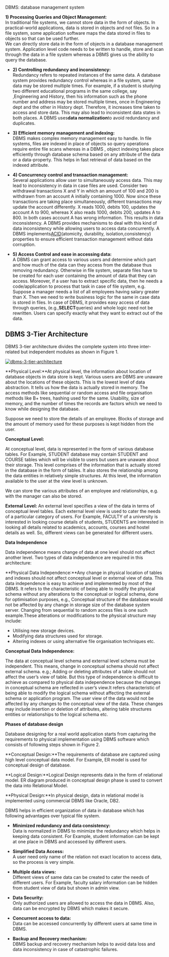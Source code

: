 DBMS: database management system

**1\) Processing Queries and Object Management**:  
In traditional file systems, we cannot store data in the form of objects. In practical-world applications, data is stored in objects and not files. So in a file system, some application software maps the data stored in files to objects so that can be used further.  
We can directly store data in the form of objects in a database management system. Application level code needs to be written to handle, store and scan through the data in a file system whereas a DBMS gives us the ability to query the database.

* **2\) Controlling redundancy and inconsistency:**  
  Redundancy refers to repeated instances of the same data. A database system provides redundancy control whereas in a file system, same data may be stored multiple times. For example, if a student is studying two different educational programs in the same college, say ,Engineering and History, then his information such as the phone number and address may be stored multiple times, once in Engineering dept and the other in History dept. Therefore, it increases time taken to access and store data. This may also lead to inconsistent data states in both places. A DBMS uses**data normalization**to avoid redundancy and duplicates.

* **3\) Efficient memory management and indexing:**  
  DBMS makes complex memory management easy to handle. In file systems, files are indexed in place of objects so query operations require entire file scans whereas in a DBMS , object indexing takes place efficiently through database schema based on any attribute of the data or a data-property. This helps in fast retrieval of data based on the indexed attribute.

* **4\) Concurrency control and transaction management:**  
  Several applications allow user to simultaneously access data. This may lead to inconsistency in data in case files are used. Consider two withdrawal transactions X and Y in which an amount of 100 and 200 is withdrawn from an account A initially containing 1000. Now since these transactions are taking place simultaneously, different transactions may update the account differently. X reads 1000, debits 100, updates the account A to 900, whereas X also reads 1000, debits 200, updates A to 800. In both cases account A has wrong information. This results in data inconsistency. A DBMS provides mechanisms to deal with this kind of data inconsistency while allowing users to access data concurrently. A DBMS implements[ACID](http://quiz.geeksforgeeks.org/acid-properties-in-dbms/)\(atomicity, durability, isolation,consistency\) properties to ensure efficient transaction management without data corruption.

* **5\) Access Control and ease in accessing data:**  
  A DBMS can grant access to various users and determine which part and how much of the data can they access from the database thus removing redundancy. Otherwise in file system, separate files have to be created for each user containing the amount of data that they can access. Moreover, if a user has to extract specific data, then he needs a code/application to process that task in case of file system, e.g. Suppose a manager needs a list of all employees having salary greater than X. Then we need to write business logic for the same in case data is stored in files. In case of DBMS, it provides easy access of data through queries, \(e.g.,**SELECT**queries\) and whole logic need not be rewritten. Users can specify exactly what they want to extract out of the data.

## DBMS 3-Tier Architecture

DBMS 3-tier architecture divides the complete system into three inter-related but independent modules as shown in Figure 1.

[![](https://cdncontribute.geeksforgeeks.org/wp-content/uploads/dbms-3tier.jpg "dbms-3-tier-architecture")](https://cdncontribute.geeksforgeeks.org/wp-content/uploads/dbms-3tier.jpg)

**Physical Level:**At physical level, the information about location of database objects in data store is kept. Various users are DBMS are unaware about the locations of these objects. This is the lowest level of data abstraction. It tells us how the data is actually stored in memory. The access methods like sequential or random access and file organisation methods like B+ trees, hashing used for the same. Usability, size of memory, and the number of times the records are factors which we need to know while designing the database.

Suppose we need to store the details of an employee. Blocks of storage and the amount of memory used for these purposes is kept hidden from the user.

**Conceptual Level:**

At conceptual level, data is represented in the form of various database tables. For Example, STUDENT database may contain STUDENT and COURSE tables which will be visible to users but users are unaware about their storage. This level comprises of the information that is actually stored in the database in the form of tables. It also stores the relationship among the data entities in relatively simple structures. At this level, the information available to the user at the view level is unknown.

  


We can store the various attributes of an employee and relationships, e.g. with the manager can also be stored.

**External Level:** An external level specifies a view of the data in terms of conceptual level tables.  Each external level view is used to cater the needs of a particular category of users. For Example, FACULTY of a university is interested in looking course details of students, STUDENTS are interested in looking all details related to academics, accounts, courses and hostel details as well. So, different views can be generated for different users.

**Data Independence**

Data independence means change of data at one level should not affect another level. Two types of data independence are required in this architecture:

**Physical Data Independence:**Any change in physical location of tables and indexes should not affect conceptual level or external view of data. This data independence is easy to achieve and implemented by most of the DBMS. It refers to the characteristic of being able to modify the physical schema without any alterations to the conceptual or logical schema, done for optimisation purposes, e.g., Conceptual structure of the database would not be affected by any change in storage size of the database system server. Changing from sequential to random access files is one such example.These alterations or modifications to the physical structure may include:

* Utilising new storage devices.
* Modifying data structures used for storage.
* Altering indexes or using alternative file organisation techniques etc. 

**Conceptual Data Independence:**

The data at conceptual level schema and external level schema must be independent. This means, change in conceptual schema should not affect external schema. e.g.; Adding or deleting attributes of a table should not affect the user’s view of table. But this type of independence is difficult to achieve as compared to physical data independence because the changes in conceptual schema are reflected in user’s view.It refers characteristic of being able to modify the logical schema without affecting the external schema or application program. The user view of the data would not be affected by any changes to the conceptual view of the data. These changes may include insertion or deletion of attributes, altering table structures entities or relationships to the logical schema etc.



**Phases of database design**

Database designing for a real world application starts from capturing the requirements to physical implementation using DBMS software which consists of following steps shown in Figure 2.

**Conceptual Design:**The requirements of database are captured using high level conceptual data model. For Example, ER model is used for conceptual design of database.

**Logical Design:**Logical Design represents data in the form of relational model. ER diagram produced in conceptual design phase is used to convert the data into Relational Model.

**Physical Design:**In physical design, data in relational model is implemented using commercial DBMS like Oracle, DB2.

DBMS helps in efficient organization of data in database which has following advantages over typical file system.

* **Minimized redundancy and data consistency:**  
  Data is normalized in DBMS to minimize the redundancy which helps in keeping data consistent. For Example, student information can be kept at one place in DBMS and accessed by different users.

* **Simplified Data Access:**  
  A user need only name of the relation not exact location to access data, so the process is very simple.

* **Multiple data views:**  
  Different views of same data can be created to cater the needs of different users. For Example, faculty salary information can be hidden from student view of data but shown in admin view.

* **Data Security:**  
  Only authorized users are allowed to access the data in DBMS. Also, data can be encrypted by DBMS which makes it secure.

* **Concurrent access to data:**  
  Data can be accessed concurrently by different users at same time in DBMS.

* **Backup and Recovery mechanism:**  
  DBMS backup and recovery mechanism helps to avoid data loss and data inconsistency in case of catastrophic failures.



